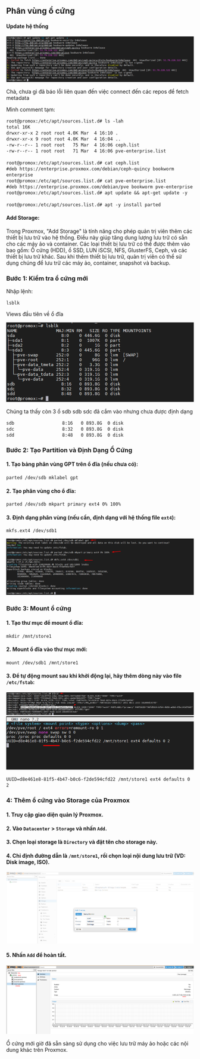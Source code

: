 ## Phân vùng ổ cứng
#### Update hệ thống

  <img src="proxmoximages/Screenshot_15.png">

Chà, chưa gì đã báo lỗi liên quan đến việc connect đến các repos để fetch metadata

Mình comment tạm:

    root@promox:/etc/apt/sources.list.d# ls -lah
    total 16K
    drwxr-xr-x 2 root root 4.0K Mar  4 16:10 .
    drwxr-xr-x 9 root root 4.0K Mar  4 16:04 ..
    -rw-r--r-- 1 root root   75 Mar  4 16:06 ceph.list
    -rw-r--r-- 1 root root   71 Mar  4 16:06 pve-enterprise.list

    root@promox:/etc/apt/sources.list.d# cat ceph.list
    #deb https://enterprise.proxmox.com/debian/ceph-quincy bookworm enterprise
    root@promox:/etc/apt/sources.list.d# cat pve-enterprise.list
    #deb https://enterprise.proxmox.com/debian/pve bookworm pve-enterprise
    root@promox:/etc/apt/sources.list.d# apt update && apt-get update -y

    root@promox:/etc/apt/sources.list.d# apt -y install parted

#### Add Storage:

Trong Proxmox, "Add Storage" là tính năng cho phép quản trị viên thêm các thiết bị lưu trữ vào hệ thống. Điều này giúp tăng dung lượng lưu trữ có sẵn cho các máy ảo và container.
Các loại thiết bị lưu trữ có thể được thêm vào bao gồm: Ổ cứng (HDD), ổ SSD, LUN iSCSI, NFS, GlusterFS, Ceph, và các thiết bị lưu trữ khác.
Sau khi thêm thiết bị lưu trữ, quản trị viên có thể sử dụng chúng để lưu trữ các máy ảo, container, snapshot và backup.

### Bước 1: Kiểm tra ổ cứng mới

Nhập lệnh:

    lsblk

Views đầu tiên về ổ đĩa

  <img src="proxmoximages/Screenshot_14.png">

Chúng ta thấy còn 3 ổ sdb sdb sdc đã cắm vào nhưng chưa được định dạng

    sdb                  8:16   0 893.8G  0 disk
    sdc                  8:32   0 893.8G  0 disk
    sdd                  8:48   0 893.8G  0 disk

### Bước 2: Tạo Partition và Định Dạng Ổ Cứng

#### 1. Tạo bảng phân vùng GPT trên ổ đĩa (nếu chưa có):

    parted /dev/sdb mklabel gpt

#### 2. Tạo phân vùng cho ổ đĩa:

    parted /dev/sdb mkpart primary ext4 0% 100%

#### 3. Định dạng phân vùng (nếu cần, định dạng với hệ thống file ``ext4``):

    mkfs.ext4 /dev/sdb1

  <img src="proxmoximages/Screenshot_16.png">

### Bước 3: Mount ổ cứng

#### 1. Tạo thư mục để mount ổ đĩa:

    mkdir /mnt/store1

#### 2. Mount ổ đĩa vào thư mục mới:

    mount /dev/sdb1 /mnt/store1


#### 3. Để tự động mount sau khi khởi động lại, hãy thêm dòng này vào file `/etc/fstab`:

  <img src="proxmoximages/Screenshot_17.png">
  <img src="proxmoximages/Screenshot_18.png">

    UUID=d8e461e8-81f5-4b47-b0c6-f2de594cfd22 /mnt/store1 ext4 defaults 0 2


### 4: Thêm ổ cứng vào Storage của Proxmox

#### 1. Truy cập giao diện quản lý Proxmox.

#### 2. Vào ``Datacenter`` > ``Storage`` và nhấn ``Add``.

#### 3. Chọn loại storage là ``Directory`` và đặt tên cho storage này.

#### 4. Chỉ định đường dẫn là ``/mnt/store1``, rồi chọn loại nội dung lưu trữ (VD: Disk image, ISO).

  <img src="proxmoximages/Screenshot_19.png">

#### 5. Nhấn ``Add`` để hoàn tất.

  <img src="proxmoximages/Screenshot_20.png">

Ổ cứng mới giờ đã sẵn sàng sử dụng cho việc lưu trữ máy ảo hoặc các nội dung khác trên Proxmox.